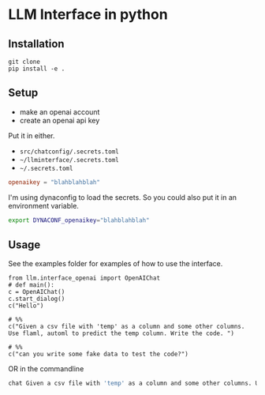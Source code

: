 # LLM Interface in python

## Installation

```
git clone 
pip install -e .
```

## Setup
* make an openai account
* create an openai api key

Put it in either. 
*  `src/chatconfig/.secrets.toml`
*  `~/llminterface/.secrets.toml`
* `~/.secrets.toml`

```toml
openaikey = "blahblahblah"
```

I'm using dynaconfig to load the secrets. So you could also put it in an environment variable. 
```bash
export DYNACONF_openaikey="blahblahblah"
```


## Usage

See the examples folder for examples of how to use the interface.

```
from llm.interface_openai import OpenAIChat
# def main():
c = OpenAIChat()
c.start_dialog()
c("Hello")

# %%
c("Given a csv file with 'temp' as a column and some other columns. Use flaml, automl to predict the temp column. Write the code. ")

# %%
c("can you write some fake data to test the code?")
```

OR in the commandline

```bash
chat Given a csv file with 'temp' as a column and some other columns. Use flaml, automl to predict the temp column. Write the code.

```